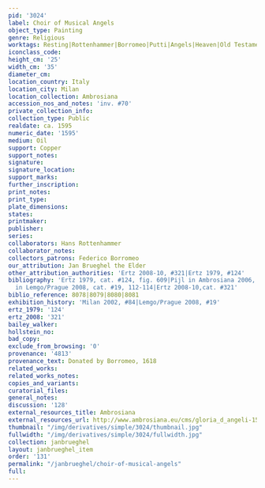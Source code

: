 ```yaml
---
pid: '3024'
label: Choir of Musical Angels
object_type: Painting
genre: Religious
worktags: Resting|Rottenhammer|Borromeo|Putti|Angels|Heaven|Old Testament
iconclass_code:
height_cm: '25'
width_cm: '35'
diameter_cm:
location_country: Italy
location_city: Milan
location_collection: Ambrosiana
accession_nos_and_notes: 'inv. #70'
private_collection_info:
collection_type: Public
realdate: ca. 1595
numeric_date: '1595'
medium: Oil
support: Copper
support_notes:
signature:
signature_location:
support_marks:
further_inscription:
print_notes:
print_type:
plate_dimensions:
states:
printmaker:
publisher:
series:
collaborators: Hans Rottenhammer
collaborator_notes:
collectors_patrons: Federico Borromeo
our_attribution: Jan Brueghel the Elder
other_attribution_authorities: 'Ertz 2008-10, #321|Ertz 1979, #124'
bibliography: 'Ertz 1979, cat. #124, fig. 609|Pijl in Ambrosiana 2006, 225-6|Borggrefe
  in Lemgo/Prague 2008, cat. #19, 112-114|Ertz 2008-10,cat. #321'
biblio_reference: 8078|8079|8080|8081
exhibition_history: 'Milan 2002, #84|Lemgo/Prague 2008, #19'
ertz_1979: '124'
ertz_2008: '321'
bailey_walker:
hollstein_no:
bad_copy:
exclude_from_browsing: '0'
provenance: '4813'
provenance_text: Donated by Borromeo, 1618
related_works:
related_works_notes:
copies_and_variants:
curatorial_files:
general_notes:
discussion: '128'
external_resources_title: Ambrosiana
external_resources_url: http://www.ambrosiana.eu/cms/gloria_d_angeli-1568.html
thumbnail: "/img/derivatives/simple/3024/thumbnail.jpg"
fullwidth: "/img/derivatives/simple/3024/fullwidth.jpg"
collection: janbrueghel
layout: janbrueghel_item
order: '131'
permalink: "/janbrueghel/choir-of-musical-angels"
full:
---
```

